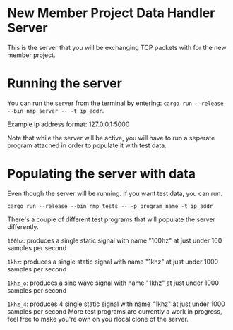 # New Member Project Data Handler Server
This is the server that you will be exchanging TCP packets with for the new member project.

# Running the server
You can run the server from the terminal by entering: `cargo run --release --bin nmp_server -- -t ip_addr`.

Example ip address format: 127.0.0.1:5000

Note that while the server will be active, you will have to run a seperate program attached in order to populate it with test data.

# Populating the server with data
Even though the server will be running. If you want test data, you can run.

`cargo run --release --bin nmp_tests -- -p program_name -t ip_addr`

There's a couple of different test programs that will populate the server differently. 

`100hz`: produces a single static signal with name "100hz" at just under 100 samples per second

`1khz`: produces a single static signal with name "1khz" at just under 1000 samples per second

`1khz_o`: produces a sine wave signal with name "1khz" at just under 1000 samples per second

`1khz_4`: produces 4 single static signal with name "1khz" at just under 1000 samples per second
More test programs are currently a work in progress, feel free to make you're own on you rlocal clone of the server.
